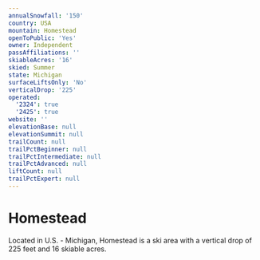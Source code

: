 ```yaml
---
annualSnowfall: '150'
country: USA
mountain: Homestead
openToPublic: 'Yes'
owner: Independent
passAffiliations: ''
skiableAcres: '16'
skied: Summer
state: Michigan
surfaceLiftsOnly: 'No'
verticalDrop: '225'
operated:
  '2324': true
  '2425': true
website: ''
elevationBase: null
elevationSummit: null
trailCount: null
trailPctBeginner: null
trailPctIntermediate: null
trailPctAdvanced: null
liftCount: null
trailPctExpert: null
---
```



# Homestead

Located in U.S. - Michigan, Homestead is a ski area with a vertical drop of 225 feet and 16 skiable acres.
